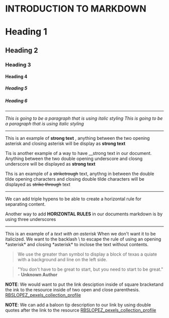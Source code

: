 # INTRODUCTION TO MARKDOWN

<!--HEADING-->
# Heading 1

## Heading 2

### Heading 3

#### Heading 4

##### Heading 5

##### Heading 6

---

<!--Italics-->

_This is going to be a paragraph that is using italic styling_
*This is going to be a paragraph that is using italic styling*


***

<!--Strong-->

This is an example of **strong text** , anything between the two opening asterisk and closing asterisk will be display as **strong text**

Tis is another example of a way to have __strong text in our document. Anything between the two double opening underscore and closng underscore will be displayed as __strong text__

<!--strike Through-->

Ths is an example of a ~~striketrough~~ text, anythng in between the double tilde opening characters and closing double tilde characters will be displayed as ~~strike through~~ text

---
<!--Horizontal rule-->

We can add triple hypens to be able to create a horizontal rule for separating content.

Another way to add __HORIZONTAL RULES__ in our documents markdown is by using three underscores
___

<!--Escape Characr Rule Using Backslash-->

This is an example of a *text with an asterisk* When we don't want it to be italicized. We want to  the backlash \ to escape the rule of using an opening \*asterisk* and closing \*asterisk*
 to inclose the text without contents.

<!--Blockquote Rule-->

> We use the greater than symbol to display a block of texas a quiate with a background and line on the left side.

> "You don't have to be great to start, but you need to start to be great." - __Unknown Author__

<!--Link Rule-->

**NOTE**: We would want to put the link desciption inside of square bracketand the ink to the resource inside of two open and close parenthesis.
[RBSLOPEZ_pexels_collection_profile](https://www.pexels.com/@rodrigo-bonzerr-s-lopez-462356/)

__NOTE__: We can add a baloon tip description to our link by using double quotes after the link to the resource
[RBSLOPEZ_pexels_collection_profile](https://www.pexels.com/@rodrigo-bonzerr-s-lopez-462356/ "This is RBSLOPEX pexel photo collection")




